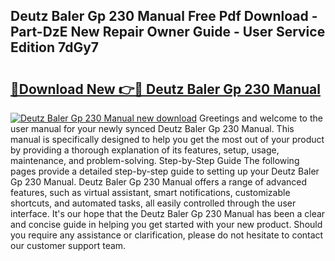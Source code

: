 ## Deutz Baler Gp 230 Manual Free Pdf Download - Part-DzE New Repair Owner Guide - User Service Edition 7dGy7

# <h2><a href="http://bc63462.oget.top/?id=Deutz+Baler+Gp+230+Manual">🔗Download New 👉🔴 Deutz Baler Gp 230 Manual</a></h2>

[![Deutz Baler Gp 230 Manual new download](https://i.imgur.com/5g1atiW.png)](http://bc63462.oget.top/?id=Deutz+Baler+Gp+230+Manual)
Greetings and welcome to the user manual for your newly synced Deutz Baler Gp 230 Manual. This manual is specifically designed to help you get the most out of your product by providing a thorough explanation of its features, setup, usage, maintenance, and problem-solving. Step-by-Step Guide The following pages provide a detailed step-by-step guide to setting up your Deutz Baler Gp 230 Manual. Deutz Baler Gp 230 Manual offers a range of advanced features, such as virtual assistant, smart notifications, customizable shortcuts, and automated tasks, all easily controlled through the user interface. It's our hope that the Deutz Baler Gp 230 Manual has been a clear and concise guide in helping you get started with your new product. Should you require any assistance or clarification, please do not hesitate to contact our customer support team.

